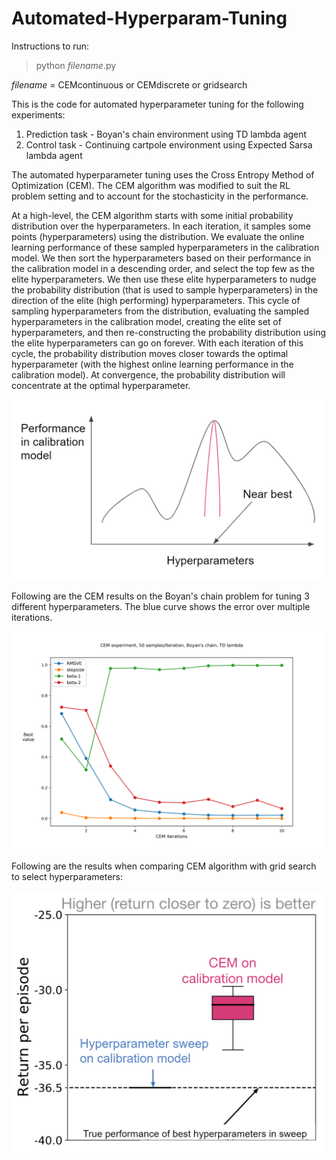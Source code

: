 # Automated-Hyperparam-Tuning

Instructions to run:

> python _filename_.py
  
  _filename_ = CEMcontinuous or CEMdiscrete or gridsearch

This is the code for automated hyperparameter tuning for the following experiments:
1) Prediction task - Boyan's chain environment using TD lambda agent
2) Control task - Continuing cartpole environment using Expected Sarsa lambda agent

The automated hyperparameter tuning uses the Cross Entropy Method of Optimization (CEM). The CEM algorithm was modified to suit the RL problem setting and to account for the stochasticity in the performance.

At a high-level, the CEM algorithm starts with some initial probability distribution over the hyperparameters. In each iteration, it samples some points (hyperparameters) using the distribution. We evaluate the online learning performance of these sampled hyperparameters in the calibration model. We then sort the hyperparameters based on their performance in the calibration model in a descending order, and select the top few as the elite hyperparameters. We then use these elite hyperparameters to nudge the probability distribution (that is used to sample hyperparameters) in the direction of the elite (high performing) hyperparameters. This cycle of sampling hyperparameters from the distribution, evaluating the sampled hyperparameters in the calibration model, creating the elite set of hyperparameters, and then re-constructing the probability distribution using the elite hyperparameters can go on forever. With each iteration of this cycle, the probability distribution moves closer towards the optimal hyperparameter (with the highest online learning performance in the calibration model). At convergence, the probability distribution will concentrate at the optimal hyperparameter.


<img src="https://github.com/architsakhadeo/Automated-Hyperparam-Tuning/blob/master/images/CEMperfdist.png?raw=true" width="500">

Following are the CEM results on the Boyan's chain problem for tuning 3 different hyperparameters. The blue curve shows the error over multiple iterations.

<img src="https://github.com/architsakhadeo/Automated-Hyperparam-Tuning/blob/master/images/CEMindependent.png?raw=true" width="500">

Following are the results when comparing CEM algorithm with grid search to select hyperparameters:

<img src="https://github.com/architsakhadeo/Automated-Hyperparam-Tuning/blob/master/images/exp5.png?raw=true" width="500">
